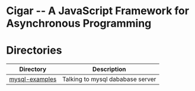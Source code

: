 # Cigar -- A JavaScript Framework for Asynchronous Programming

# Directories

|Directory                                  |Description                                    |
|-------------------------------------------|-----------------------------------------------|
|[mysql-examples](mysql-examples)           |Talking to mysql dababase server               |
